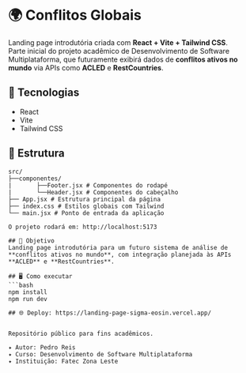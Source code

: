 # 🌍 Conflitos Globais

Landing page introdutória criada com **React + Vite + Tailwind CSS**.  
Parte inicial do projeto acadêmico de Desenvolvimento de Software Multiplataforma, que futuramente exibirá dados de **conflitos ativos no mundo** via APIs como **ACLED** e **RestCountries**.

## 🚀 Tecnologias
- React
- Vite
- Tailwind CSS

## 🧱 Estrutura
```text
src/
├──componentes/
|       ├──Footer.jsx # Componentes do rodapé
|       └──Header.jsx # Componentes do cabeçalho
├── App.jsx # Estrutura principal da página
├── index.css # Estilos globais com Tailwind
└── main.jsx # Ponto de entrada da aplicação

O projeto rodará em: http://localhost:5173

## 🎯 Objetivo
Landing page introdutória para um futuro sistema de análise de **conflitos ativos no mundo**, com integração planejada às APIs **ACLED** e **RestCountries**.

## 🖥️ Como executar
```bash
npm install
npm run dev

## 🌐 Deploy: https://landing-page-sigma-eosin.vercel.app/


Repositório público para fins acadêmicos.

✦ Autor: Pedro Reis
✦ Curso: Desenvolvimento de Software Multiplataforma
✦ Instituição: Fatec Zona Leste 
